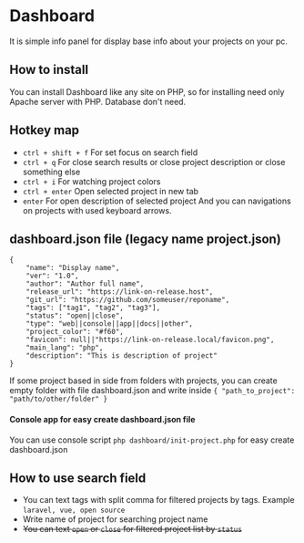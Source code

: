 # Dashboard
It is simple info panel for display base info about your projects on your pc.

## How to install
You can install Dashboard like any site on PHP, so for installing need only Apache server with PHP. Database don't need. 

## Hotkey map
- `ctrl + shift + f` For set focus on search field
- `ctrl + q` For close search results or close project description or close something else
- `ctrl + i` For watching project colors
- `ctrl + enter` Open selected project in new tab
- `enter` For open description of selected project
And you can navigations on projects with used keyboard arrows.

## dashboard.json file (legacy name project.json)

	{
		"name": "Display name",
		"ver": "1.0",
		"author": "Author full name",
		"release_url": "https://link-on-release.host",
		"git_url": "https://github.com/someuser/reponame",
		"tags": ["tag1", "tag2", "tag3"],
		"status": "open||close",
		"type": "web||console||app||docs||other",
		"project_color": "#f60",
		"favicon": null||"https://link-on-release.local/favicon.png",
		"main_lang": "php",
		"description": "This is description of project"
	}

If some project based in side from folders with projects, you can create empty folder with file dashboard.json and write inside `{ "path_to_project": "path/to/other/folder" }`

#### Console app for easy create dashboard.json file
You can use console script `php dashboard/init-project.php` for easy create dashboard.json

## How to use search field
- You can text tags with split comma for filtered projects by tags. Example `laravel, vue, open source`
- Write name of project for searching project name
- ~~You can text `open` or `close` for filtered project list by `status`~~